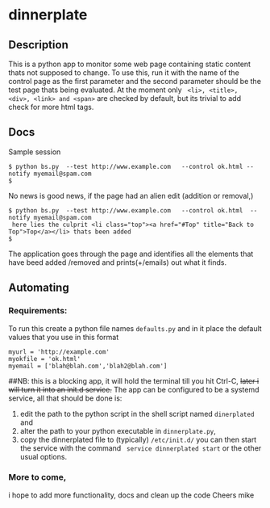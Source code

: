 # dinnerplate 
## Description
This is a python app to monitor some web page containing static content thats not supposed to change.
To use this,  run it with the name of the control page as the first parameter and the second parameter 
should be the test page thats being evaluated. At the moment only ``` <li>, <title>, <div>, <link> and <span>``` 
are checked by default, but its trivial to add check for more html tags.

## Docs
Sample session

```
$ python bs.py  --test http://www.example.com   --control ok.html --notify myemail@spam.com 
$ 
```

No news is good news, if the page had an alien edit (addition or removal,)

```
$ python bs.py  --test http://www.example.com   --control ok.html  --notify myemail@spam.com
 here lies the culprit <li class="top"><a href="#Top" title="Back to Top">Top</a></li> thats been added
$
```

The application goes through the page and identifies all the elements that have beed added /removed and
prints(+/emails) out what it finds.

## Automating
### Requirements:
To run this create a python file names ```defaults.py``` and  in it place the default values that you use
in this format
```
myurl = 'http://example.com'
myokfile = 'ok.html'
myemail = ['blah@blah.com','blah2@blah.com']
```
##NB:
this is a blocking app, it will hold the terminal till you hit Ctrl-C, <del> later i will turn it into an
init.d service.</del>
The app can be configured to be a systemd service, all that should be done is:
1.  edit the path to the python script in the shell script named ```dinerplated```  and
2. alter the path to your python executable in ```dinnerplate.py```, 
3. copy the dinnerplated file to (typically) ```/etc/init.d/``` you can then start the service
with the command ``` service dinnerplated start``` or the other usual options.


### More to come,
i hope to add more functionality, docs and clean up the code
Cheers
mike
